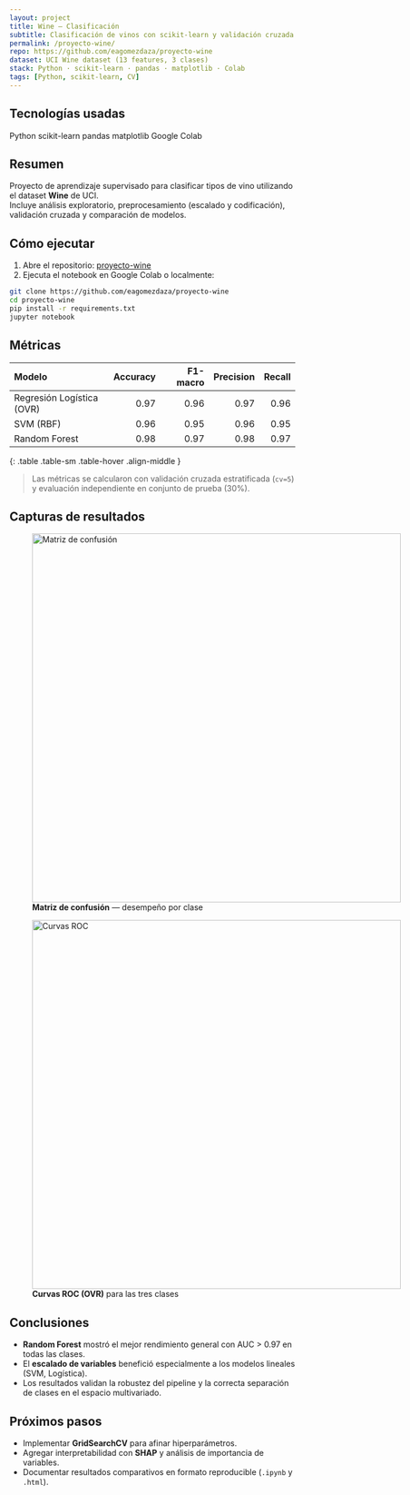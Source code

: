```yaml
---
layout: project
title: Wine — Clasificación
subtitle: Clasificación de vinos con scikit-learn y validación cruzada
permalink: /proyecto-wine/
repo: https://github.com/eagomezdaza/proyecto-wine
dataset: UCI Wine dataset (13 features, 3 clases)
stack: Python · scikit-learn · pandas · matplotlib · Colab
tags: [Python, scikit-learn, CV]
---
```


## Tecnologías usadas
<div class="d-flex flex-wrap gap-2 mb-3">
  <span class="badge bg-primary">Python</span>
  <span class="badge bg-info text-dark">scikit-learn</span>
  <span class="badge bg-secondary">pandas</span>
  <span class="badge bg-success">matplotlib</span>
  <span class="badge bg-dark">Google Colab</span>
</div>

## Resumen
Proyecto de aprendizaje supervisado para clasificar tipos de vino utilizando el dataset **Wine** de UCI.  
Incluye análisis exploratorio, preprocesamiento (escalado y codificación), validación cruzada y comparación de modelos.


## Cómo ejecutar
1. Abre el repositorio: <a href="https://github.com/eagomezdaza/proyecto-wine" target="_blank" rel="noopener">proyecto-wine</a>  
2. Ejecuta el notebook en Google Colab o localmente:

```bash
git clone https://github.com/eagomezdaza/proyecto-wine
cd proyecto-wine
pip install -r requirements.txt
jupyter notebook
```

## Métricas

<div class="table-responsive">

| Modelo                    | Accuracy | F1-macro | Precision | Recall |
|:--------------------------|---------:|---------:|----------:|-------:|
| Regresión Logística (OVR) | 0.97     | 0.96     | 0.97      | 0.96   |
| SVM (RBF)                 | 0.96     | 0.95     | 0.96      | 0.95   |
| Random Forest             | 0.98     | 0.97     | 0.98      | 0.97   |
{: .table .table-sm .table-hover .align-middle }
</div>

> Las métricas se calcularon con validación cruzada estratificada (`cv=5`) y evaluación independiente en conjunto de prueba (30%).

## Capturas de resultados

<div class="gallery d-flex flex-wrap justify-content-center gap-5" markdown="0">
  <figure class="figure text-center">
    <img class="rounded-4 shadow-lg"
         style="width: 650px; max-width: 90vw; height: auto; object-fit: contain;"
         src="{{ '/assets/images/wine/confusion-matrix.png' | relative_url }}"
         alt="Matriz de confusión" loading="lazy" decoding="async">
    <figcaption class="figure-caption mt-3">
      <strong>Matriz de confusión</strong> — desempeño por clase
    </figcaption>
  </figure>

  <figure class="figure text-center">
    <img class="rounded-4 shadow-lg"
         style="width: 650px; max-width: 90vw; height: auto; object-fit: contain;"
         src="{{ '/assets/images/wine/roc-curves.png' | relative_url }}"
         alt="Curvas ROC" loading="lazy" decoding="async">
    <figcaption class="figure-caption mt-3">
      <strong>Curvas ROC (OVR)</strong> para las tres clases
    </figcaption>
  </figure>
</div>




## Conclusiones
- **Random Forest** mostró el mejor rendimiento general con AUC > 0.97 en todas las clases.  
- El **escalado de variables** benefició especialmente a los modelos lineales (SVM, Logística).  
- Los resultados validan la robustez del pipeline y la correcta separación de clases en el espacio multivariado.


## Próximos pasos
- Implementar **GridSearchCV** para afinar hiperparámetros.  
- Agregar interpretabilidad con **SHAP** y análisis de importancia de variables.  
- Documentar resultados comparativos en formato reproducible (`.ipynb` y `.html`).

